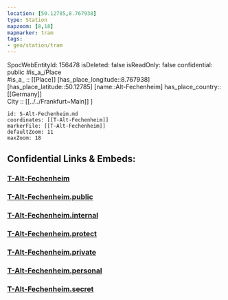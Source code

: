 ```yaml
---
location: [50.12785,8.767938] 
type: Station 
mapzoom: [8,18] 
mapmarker: tram 
tags:
- geo/station/tram
---
```

SpocWebEntityId: 156478
isDeleted: false
isReadOnly: false
confidential: public
#is_a_/Place  
#is_a_ :: [[Place]] 
[has_place_longitude::8.767938] 
[has_place_latitude::50.12785] 
[name::Alt-Fechenheim] 
has_place_country:: [[Germany]]  
City :: [[../../Frankfurt~Main]] ] 


```leaflet
id: S-Alt-Fechenheim.md
coordinates: [[T-Alt-Fechenheim]] 
markerFile: [[T-Alt-Fechenheim]] 
defaultZoom: 11 
maxZoom: 18
```


## Confidential Links & Embeds: 

### [T-Alt-Fechenheim](/_Standards/Earth/Continent/Europe/Europe~Central/Germany/Germany~West/Hessen/counties~Hessen/Frankfurt~Main/Stations-FFM~T/T-Alt-Fechenheim.md) 

### [T-Alt-Fechenheim.public](/_public/Earth/Continent/Europe/Europe~Central/Germany/Germany~West/Hessen/counties~Hessen/Frankfurt~Main/Stations-FFM~T/T-Alt-Fechenheim.public.md) 

### [T-Alt-Fechenheim.internal](/_internal/Earth/Continent/Europe/Europe~Central/Germany/Germany~West/Hessen/counties~Hessen/Frankfurt~Main/Stations-FFM~T/T-Alt-Fechenheim.internal.md) 

### [T-Alt-Fechenheim.protect](/_protect/Earth/Continent/Europe/Europe~Central/Germany/Germany~West/Hessen/counties~Hessen/Frankfurt~Main/Stations-FFM~T/T-Alt-Fechenheim.protect.md) 

### [T-Alt-Fechenheim.private](/_private/Earth/Continent/Europe/Europe~Central/Germany/Germany~West/Hessen/counties~Hessen/Frankfurt~Main/Stations-FFM~T/T-Alt-Fechenheim.private.md) 

### [T-Alt-Fechenheim.personal](/_personal/Earth/Continent/Europe/Europe~Central/Germany/Germany~West/Hessen/counties~Hessen/Frankfurt~Main/Stations-FFM~T/T-Alt-Fechenheim.personal.md) 

### [T-Alt-Fechenheim.secret](/_secret/Earth/Continent/Europe/Europe~Central/Germany/Germany~West/Hessen/counties~Hessen/Frankfurt~Main/Stations-FFM~T/T-Alt-Fechenheim.secret.md)

